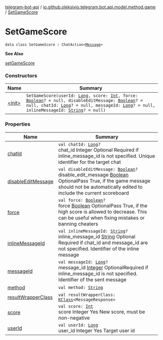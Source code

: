 [telegram-bot-api](../../index.md) / [io.github.oleksivio.telegram.bot.api.model.method.game](../index.md) / [SetGameScore](./index.md)

# SetGameScore

`data class SetGameScore : ChatAction<`[`Message`](../../io.github.oleksivio.telegram.bot.api.model.objects.std/-message/index.md)`>`

**See Also**

[setGameScore](#)

### Constructors

| Name | Summary |
|---|---|
| [&lt;init&gt;](-init-.md) | `SetGameScore(userId: `[`Long`](https://kotlinlang.org/api/latest/jvm/stdlib/kotlin/-long/index.html)`, score: `[`Int`](https://kotlinlang.org/api/latest/jvm/stdlib/kotlin/-int/index.html)`, force: `[`Boolean`](https://kotlinlang.org/api/latest/jvm/stdlib/kotlin/-boolean/index.html)`? = null, disableEditMessage: `[`Boolean`](https://kotlinlang.org/api/latest/jvm/stdlib/kotlin/-boolean/index.html)`? = null, chatId: `[`Long`](https://kotlinlang.org/api/latest/jvm/stdlib/kotlin/-long/index.html)`? = null, messageId: `[`Long`](https://kotlinlang.org/api/latest/jvm/stdlib/kotlin/-long/index.html)`? = null, inlineMessageId: `[`String`](https://kotlinlang.org/api/latest/jvm/stdlib/kotlin/-string/index.html)`? = null)` |

### Properties

| Name | Summary |
|---|---|
| [chatId](chat-id.md) | `val chatId: `[`Long`](https://kotlinlang.org/api/latest/jvm/stdlib/kotlin/-long/index.html)`?`<br>chat_id	Integer	Optional	Required if inline_message_id is not specified. Unique identifier for the target chat |
| [disableEditMessage](disable-edit-message.md) | `val disableEditMessage: `[`Boolean`](https://kotlinlang.org/api/latest/jvm/stdlib/kotlin/-boolean/index.html)`?`<br>disable_edit_message [Boolean](https://kotlinlang.org/api/latest/jvm/stdlib/kotlin/-boolean/index.html) OptionalPass True, if the game message should not be automatically edited to include the current scoreboard |
| [force](force.md) | `val force: `[`Boolean`](https://kotlinlang.org/api/latest/jvm/stdlib/kotlin/-boolean/index.html)`?`<br>force [Boolean](https://kotlinlang.org/api/latest/jvm/stdlib/kotlin/-boolean/index.html) OptionalPass True, if the high score is allowed to decrease. This can be useful when fixing mistakes or banning cheaters |
| [inlineMessageId](inline-message-id.md) | `val inlineMessageId: `[`String`](https://kotlinlang.org/api/latest/jvm/stdlib/kotlin/-string/index.html)`?`<br>inline_message_id [String](https://kotlinlang.org/api/latest/jvm/stdlib/kotlin/-string/index.html) Optional Required if chat_id and message_id are not specified. Identifier of the inline message |
| [messageId](message-id.md) | `val messageId: `[`Long`](https://kotlinlang.org/api/latest/jvm/stdlib/kotlin/-long/index.html)`?`<br>message_id [Integer](https://docs.oracle.com/javase/6/docs/api/java/lang/Integer.html) OptionalRequired if inline_message_id is not specified. Identifier of the sent message |
| [method](method.md) | `val method: `[`String`](https://kotlinlang.org/api/latest/jvm/stdlib/kotlin/-string/index.html) |
| [resultWrapperClass](result-wrapper-class.md) | `val resultWrapperClass: `[`KClass`](https://kotlinlang.org/api/latest/jvm/stdlib/kotlin.reflect/-k-class/index.html)`<MessageResponse>` |
| [score](score.md) | `val score: `[`Int`](https://kotlinlang.org/api/latest/jvm/stdlib/kotlin/-int/index.html)<br>score Integer Yes New score, must be non-negative |
| [userId](user-id.md) | `val userId: `[`Long`](https://kotlinlang.org/api/latest/jvm/stdlib/kotlin/-long/index.html)<br>user_id Integer Yes Target user id |
